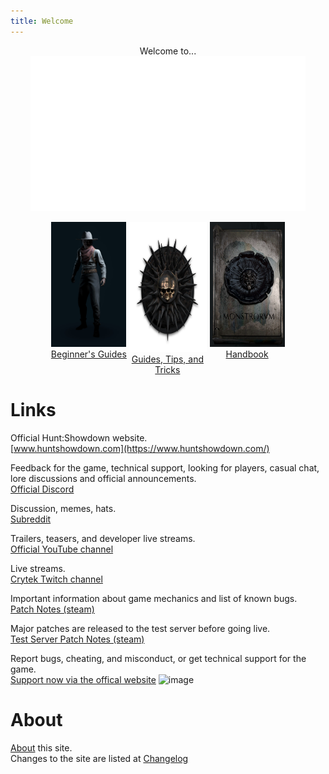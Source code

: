 ```yaml
---
title: Welcome
---
```


<p style="text-align:center">
Welcome to...  
<br/>
<img src="assets/img/logo.png" width="440" height="248">
</p>
<div style="display:flex; justify-content: space-between; width: 75%; margin: auto;">
  
  <div style="width:33%;text-align:center">
    <a href="beginner">
        <img width="120" height="200" src="assets/img/beginner.png"/>
        <br/>Beginner's Guides
    </a>
    <br/>
  </div>
  <div style="width:33%;text-align:center">
    <a href="guides">
      <img width="208" height="208" src="assets/img/guides.png"/>
      <br/>Guides, Tips, and Tricks
    </a>
  </div>
  <br/>
  <div style="width:33%;text-align:center">
    <a href="handbook">
      <img width="120" height="200" src="assets/img/handbook.png"/>
      <br/>Handbook
    </a>
  </div>
</div>

# Links
Official Hunt:Showdown website.  
[www.huntshowdown.com](https://www.huntshowdown.com/)  

Feedback for the game, technical support, looking for players, casual chat, lore discussions and official announcements.  
[Official Discord](https://discord.gg/huntshowdown)

Discussion, memes, hats.   
[Subreddit](https://www.reddit.com/r/huntshowdown)

Trailers, teasers, and developer live streams.  
[Official YouTube channel](https://www.youtube.com/c/HuntShowdown)

Live streams.  
[Crytek Twitch channel](https://www.twitch.tv/crytek)

Important information about game mechanics and list of known bugs.  
[Patch Notes (steam)](https://store.steampowered.com/newshub/app/594650?updates=true)

Major patches are released to the test server before going live.  
[Test Server Patch Notes (steam)](https://steamcommunity.com/app/770720/allnews/)


Report bugs, cheating, and misconduct, or get technical support for the game.  
[Support now via the offical website](https://www.huntshowdown.com/)
![image](https://user-images.githubusercontent.com/1551332/148677042-6807b8bf-767a-4a07-81a4-d201a36af17e.png)

# About
[About](about) this site.  
Changes to the site are listed at [Changelog](change-log) 


